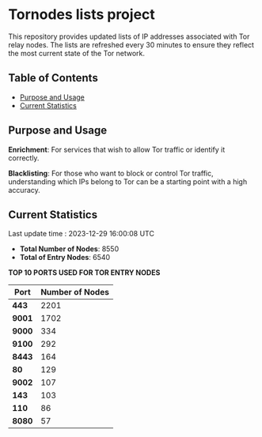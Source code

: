 # Tornodes lists project

This repository provides updated lists of IP addresses associated with Tor relay nodes. The lists are refreshed every 30 minutes to ensure they reflect the most current state of the Tor network.

## Table of Contents

- [Purpose and Usage](#purpose-and-usage)
- [Current Statistics](#current-statistics)


## Purpose and Usage

**Enrichment**: For services that wish to allow Tor traffic or identify it correctly.

**Blacklisting**: For those who want to block or control Tor traffic, understanding which IPs belong to Tor can be a starting point with a high accuracy.

## Current Statistics

Last update time : 2023-12-29 16:00:08 UTC

- **Total Number of Nodes**: 8550
- **Total of Entry Nodes**: 6540

**TOP 10 PORTS USED FOR TOR ENTRY NODES**

| **Port** | **Number of Nodes** |
|------|-----------------|
| **443**   | 2201  |
| **9001**   | 1702  |
| **9000**   | 334  |
| **9100**   | 292  |
| **8443**   | 164  |
| **80**   | 129  |
| **9002**   | 107  |
| **143**   | 103  |
| **110**   | 86  |
| **8080**   | 57  |

